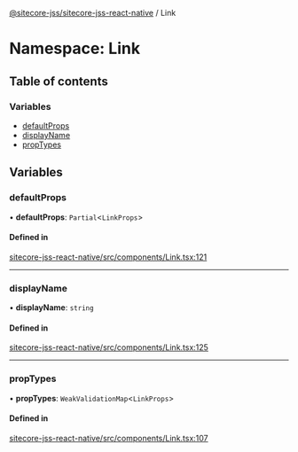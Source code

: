 [@sitecore-jss/sitecore-jss-react-native](../README.md) / Link

# Namespace: Link

## Table of contents

### Variables

- [defaultProps](Link.md#defaultprops)
- [displayName](Link.md#displayname)
- [propTypes](Link.md#proptypes)

## Variables

### defaultProps

• **defaultProps**: `Partial`<`LinkProps`\>

#### Defined in

[sitecore-jss-react-native/src/components/Link.tsx:121](https://github.com/Sitecore/jss/blob/f72bee065/packages/sitecore-jss-react-native/src/components/Link.tsx#L121)

___

### displayName

• **displayName**: `string`

#### Defined in

[sitecore-jss-react-native/src/components/Link.tsx:125](https://github.com/Sitecore/jss/blob/f72bee065/packages/sitecore-jss-react-native/src/components/Link.tsx#L125)

___

### propTypes

• **propTypes**: `WeakValidationMap`<`LinkProps`\>

#### Defined in

[sitecore-jss-react-native/src/components/Link.tsx:107](https://github.com/Sitecore/jss/blob/f72bee065/packages/sitecore-jss-react-native/src/components/Link.tsx#L107)
